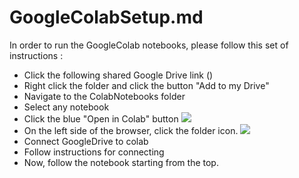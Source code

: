 # GoogleColabSetup.md
In order to run the GoogleColab notebooks, please follow this set of instructions : 



- Click the following shared Google Drive link ()
- Right click the folder and click the button "Add to my Drive"
- Navigate to the ColabNotebooks folder
- Select any notebook
- Click the blue "Open in Colab" button
![](images/colab_button.png=250x)
- On the left side of the browser, click the folder icon. 
![](images/connect_folder.png=250x)
- Connect GoogleDrive to colab
- Follow instructions for connecting
- Now, follow the notebook starting from the top. 


